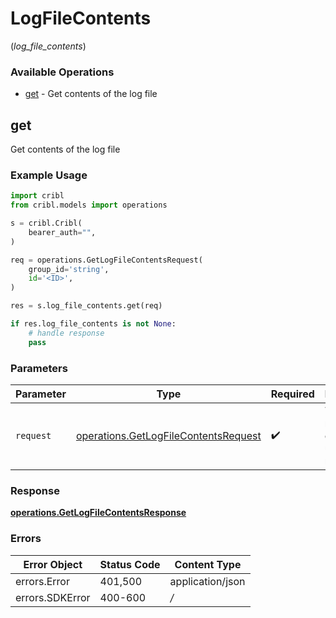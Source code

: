 # LogFileContents
(*log_file_contents*)

### Available Operations

* [get](#get) - Get contents of the log file

## get

Get contents of the log file

### Example Usage

```python
import cribl
from cribl.models import operations

s = cribl.Cribl(
    bearer_auth="",
)

req = operations.GetLogFileContentsRequest(
    group_id='string',
    id='<ID>',
)

res = s.log_file_contents.get(req)

if res.log_file_contents is not None:
    # handle response
    pass
```

### Parameters

| Parameter                                                                                    | Type                                                                                         | Required                                                                                     | Description                                                                                  |
| -------------------------------------------------------------------------------------------- | -------------------------------------------------------------------------------------------- | -------------------------------------------------------------------------------------------- | -------------------------------------------------------------------------------------------- |
| `request`                                                                                    | [operations.GetLogFileContentsRequest](../../models/operations/getlogfilecontentsrequest.md) | :heavy_check_mark:                                                                           | The request object to use for the request.                                                   |


### Response

**[operations.GetLogFileContentsResponse](../../models/operations/getlogfilecontentsresponse.md)**
### Errors

| Error Object     | Status Code      | Content Type     |
| ---------------- | ---------------- | ---------------- |
| errors.Error     | 401,500          | application/json |
| errors.SDKError  | 400-600          | */*              |
